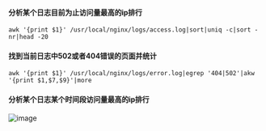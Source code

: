 #### 分析某个日志目前为止访问量最高的ip排行
```
awk '{print $1}' /usr/local/nginx/logs/access.log|sort|uniq -c|sort -nr|head -20
``` 

#### 找到当前日志中502或者404错误的页面并统计
```
awk '{print $1}' /usr/local/nginx/logs/error.log|egrep '404|502'|akw '{print $1,$7,$9}'|more
```
#### 分析某个日志某个时间段访问量最高的ip排行
![image](https://gitee.com/hxc8/images7/raw/master/img/202407190748517.jpg)
